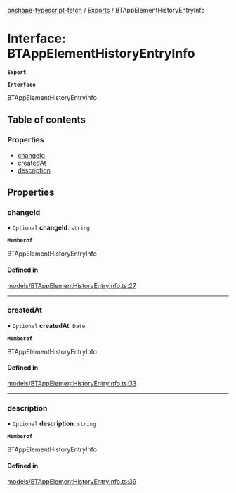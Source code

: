 [onshape-typescript-fetch](../README.md) / [Exports](../modules.md) / BTAppElementHistoryEntryInfo

# Interface: BTAppElementHistoryEntryInfo

**`Export`**

**`Interface`**

BTAppElementHistoryEntryInfo

## Table of contents

### Properties

- [changeId](BTAppElementHistoryEntryInfo.md#changeid)
- [createdAt](BTAppElementHistoryEntryInfo.md#createdat)
- [description](BTAppElementHistoryEntryInfo.md#description)

## Properties

### changeId

• `Optional` **changeId**: `string`

**`Memberof`**

BTAppElementHistoryEntryInfo

#### Defined in

[models/BTAppElementHistoryEntryInfo.ts:27](https://github.com/toebes/onshape-typescript-fetch/blob/3e11ae1/models/BTAppElementHistoryEntryInfo.ts#L27)

___

### createdAt

• `Optional` **createdAt**: `Date`

**`Memberof`**

BTAppElementHistoryEntryInfo

#### Defined in

[models/BTAppElementHistoryEntryInfo.ts:33](https://github.com/toebes/onshape-typescript-fetch/blob/3e11ae1/models/BTAppElementHistoryEntryInfo.ts#L33)

___

### description

• `Optional` **description**: `string`

**`Memberof`**

BTAppElementHistoryEntryInfo

#### Defined in

[models/BTAppElementHistoryEntryInfo.ts:39](https://github.com/toebes/onshape-typescript-fetch/blob/3e11ae1/models/BTAppElementHistoryEntryInfo.ts#L39)
